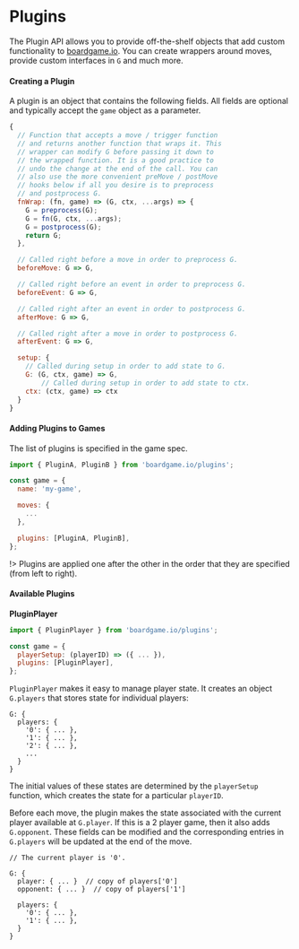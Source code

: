 # Plugins

The Plugin API allows you to provide off-the-shelf objects
that add custom functionality to [boardgame.io](https://boardgame.io/).
You can create wrappers around moves, provide custom interfaces
in `G` and much more.

#### Creating a Plugin

A plugin is an object that contains the following fields.
All fields are optional and typically accept the `game`
object as a parameter.

```js
{
  // Function that accepts a move / trigger function
  // and returns another function that wraps it. This
  // wrapper can modify G before passing it down to
  // the wrapped function. It is a good practice to
  // undo the change at the end of the call. You can
  // also use the more convenient preMove / postMove
  // hooks below if all you desire is to preprocess
  // and postprocess G.
  fnWrap: (fn, game) => (G, ctx, ...args) => {
    G = preprocess(G);
    G = fn(G, ctx, ...args);
    G = postprocess(G);
    return G;
  },

  // Called right before a move in order to preprocess G.
  beforeMove: G => G,

  // Called right before an event in order to preprocess G.
  beforeEvent: G => G,

  // Called right after an event in order to postprocess G.
  afterMove: G => G,

  // Called right after a move in order to postprocess G.
  afterEvent: G => G,

  setup: {
    // Called during setup in order to add state to G.
    G: (G, ctx, game) => G,
        // Called during setup in order to add state to ctx.
    ctx: (ctx, game) => ctx
  }
}
```

#### Adding Plugins to Games

The list of plugins is specified in the game spec.

```js
import { PluginA, PluginB } from 'boardgame.io/plugins';

const game = {
  name: 'my-game',

  moves: {
    ...
  },

  plugins: [PluginA, PluginB],
};
```

!> Plugins are applied one after the other in the order
that they are specified (from left to right).

#### Available Plugins

**PluginPlayer**

```js
import { PluginPlayer } from 'boardgame.io/plugins';

const game = {
  playerSetup: (playerID) => ({ ... }),
  plugins: [PluginPlayer],
};
```

`PluginPlayer` makes it easy to manage player state.
It creates an object `G.players` that
stores state for individual players:

```
G: {
  players: {
    '0': { ... },
    '1': { ... },
    '2': { ... },
    ...
  }
}
```

The initial values of these states are determined by the `playerSetup` function, which creates the state for a particular `playerID`.

Before each move, the plugin makes the state associated with the
current player available at `G.player`. If this is a 2 player game,
then it also adds `G.opponent`. These fields can be modified and the
corresponding entries in `G.players` will be updated at the end of the move.

```
// The current player is '0'.

G: {
  player: { ... }  // copy of players['0']
  opponent: { ... }  // copy of players['1']

  players: {
    '0': { ... },
    '1': { ... },
  }
}
```
